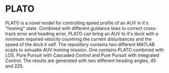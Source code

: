 # PLATO
PLATO is a novel model for controlling speed profile of an AUV in it's "homing" state. Combined with different guidance laws to correct cross-track error and heading error, PLATO can bring an AUV to it's dock with a minimum required velocity countring the current disturbances and the speed of the dock it self. 
The repository contains two different MATLAB scipts to simualte AUV homing mission.
One contains PLATO combined with LOS, Pure Pursuit with Cascaded Control and Pure Pursuit with Integrated Control. 
The results are generated with two different heading angles, 45 and 225.
